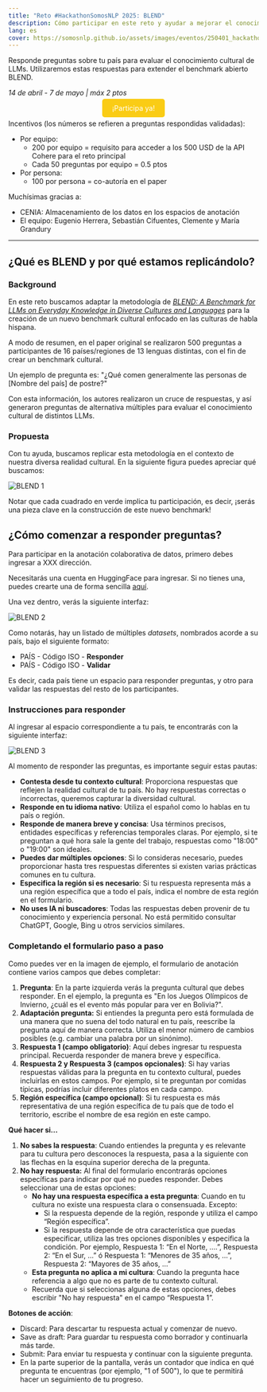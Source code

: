 ```yaml
---
title: "Reto #HackathonSomosNLP 2025: BLEND"
description: Cómo participar en este reto y ayudar a mejorar el conocimiento cultural de los modelos de lenguaje
lang: es
cover: https://somosnlp.github.io/assets/images/eventos/250401_hackathon_sinfecha.jpg
---
```


Responde preguntas sobre tu país para evaluar el conocimiento cultural de LLMs. Utilizaremos estas respuestas para extender el benchmark abierto BLEND.

*14 de abril - 7 de mayo | máx 2 ptos*

<center><a href="https://somosnlp-blend-es.hf.space/" target="_blank" style="background-color:#FACC15; color:white; padding:10px 20px; text-decoration:none; border-radius:5px;">¡Participa ya!</a></center>

Incentivos (los números se refieren a preguntas respondidas validadas):
- Por equipo:
    - 200 por equipo = requisito para acceder a los 500 USD de la API Cohere para el reto principal
    - Cada 50 preguntas por equipo = 0.5 ptos
- Por persona:
    - 100 por persona = co-autoría en el paper

Muchísimas gracias a:
- CENIA: Almacenamiento de los datos en los espacios de anotación
- El equipo: Eugenio Herrera, Sebastián Cifuentes, Clemente y María Grandury

---

## **¿Qué es BLEND y por qué estamos replicándolo?**

### **Background**

En este reto buscamos adaptar la metodología de [*BLEND: A Benchmark for LLMs on Everyday Knowledge in Diverse Cultures and Languages*](https://arxiv.org/abs/2406.09948) para la creación de un nuevo benchmark cultural enfocado en las culturas de habla hispana.

A modo de resumen, en el paper original se realizaron 500 preguntas a participantes de 16 países/regiones de 13 lenguas distintas, con el fin de crear un benchmark cultural.

Un ejemplo de pregunta es: "¿Qué comen generalmente las personas de [Nombre del país] de postre?"

Con esta información, los autores realizaron un cruce de respuestas, y así generaron preguntas de alternativa múltiples para evaluar el conocimiento cultural de distintos LLMs.

### **Propuesta**

Con tu ayuda, buscamos replicar esta metodología en el contexto de nuestra diversa realidad cultural. En la siguiente figura puedes apreciar qué buscamos:

![BLEND 1](https://somosnlp.github.io/assets/images/blog/retos_2025_blend_1.png)


Notar que cada cuadrado en verde implica tu participación, es decir, ¡serás una pieza clave en la construcción de este nuevo benchmark!

## **¿Cómo comenzar a responder preguntas?**

Para participar en la anotación colaborativa de datos, primero debes ingresar a XXX dirección.

Necesitarás una cuenta en HuggingFace para ingresar. Si no tienes una, puedes crearte una de forma sencilla [aquí](https://huggingface.co/join).

Una vez dentro, verás la siguiente interfaz:

![BLEND 2](https://somosnlp.github.io/assets/images/blog/retos_2025_blend_2.png)

Como notarás, hay un listado de múltiples *datasets*, nombrados acorde a su país, bajo el siguiente formato:

- PAÍS - Código ISO - **Responder**
- PAÍS - Código ISO - **Validar**

Es decir, cada país tiene un espacio para responder preguntas, y otro para validar las respuestas del resto de los participantes.

### **Instrucciones para responder**

Al ingresar al espacio correspondiente a tu país, te encontrarás con la siguiente interfaz:

![BLEND 3](https://somosnlp.github.io/assets/images/blog/retos_2025_blend_3.png)

Al momento de responder las preguntas, es importante seguir estas pautas:

- **Contesta desde tu contexto cultural**: Proporciona respuestas que reflejen la realidad cultural de tu país. No hay respuestas correctas o incorrectas, queremos capturar la diversidad cultural.
- **Responde en tu idioma nativo**: Utiliza el español como lo hablas en tu país o región.
- **Responde de manera breve y concisa**: Usa términos precisos, entidades específicas y referencias temporales claras. Por ejemplo, si te preguntan a qué hora sale la gente del trabajo, respuestas como "18:00" o "19:00" son ideales.
- **Puedes dar múltiples opciones**: Si lo consideras necesario, puedes proporcionar hasta tres respuestas diferentes si existen varias prácticas comunes en tu cultura.
- **Especifica la región si es necesario**: Si tu respuesta representa más a una región específica que a todo el país, indica el nombre de esta región en el formulario.
- **No uses IA ni buscadores**: Todas las respuestas deben provenir de tu conocimiento y experiencia personal. No está permitido consultar ChatGPT, Google, Bing u otros servicios similares.

### **Completando el formulario paso a paso**

Como puedes ver en la imagen de ejemplo, el formulario de anotación contiene varios campos que debes completar:

1. **Pregunta**: En la parte izquierda verás la pregunta cultural que debes responder. En el ejemplo, la pregunta es "En los Juegos Olímpicos de Invierno, ¿cuál es el evento más popular para ver en Bolivia?".
2. **Adaptación pregunta:** Si entiendes la pregunta pero está formulada de una manera que no suena del todo natural en tu país, reescribe la pregunta aquí de manera correcta. Utiliza el menor número de cambios posibles (e.g. cambiar una palabra por un sinónimo).
3. **Respuesta 1 (campo obligatorio)**: Aquí debes ingresar tu respuesta principal. Recuerda responder de manera breve y específica. 
4. **Respuesta 2 y Respuesta 3 (campos opcionales)**: Si hay varias respuestas válidas para la pregunta en tu contexto cultural, puedes incluirlas en estos campos. Por ejemplo, si te preguntan por comidas típicas, podrías incluir diferentes platos en cada campo.
5. **Región específica (campo opcional)**: Si tu respuesta es más representativa de una región específica de tu país que de todo el territorio, escribe el nombre de esa región en este campo.

**Qué hacer si...**

1. **No sabes la respuesta**: Cuando entiendes la pregunta y es relevante para tu cultura pero desconoces la respuesta, pasa a la siguiente con las flechas en la esquina superior derecha de la pregunta.
2. **No hay respuesta:** Al final del formulario encontrarás opciones específicas para indicar por qué no puedes responder. Debes seleccionar una de estas opciones:
    - **No hay una respuesta específica a esta pregunta**: Cuando en tu cultura no existe una respuesta clara o consensuada. Excepto:
        - Si la respuesta depende de la región, responde y utiliza el campo “Región específica”.
        - Si la respuesta depende de otra característica que puedas especificar, utiliza las tres opciones disponibles y especifica la condición. Por ejemplo, Respuesta 1: “En el Norte, ….”, Respuesta 2: “En el Sur, …” ó Respuesta 1: “Menores de 35 años, …”, Respuesta 2: “Mayores de 35 años, …”
    - **Esta pregunta no aplica a mi cultura**: Cuando la pregunta hace referencia a algo que no es parte de tu contexto cultural.
    - Recuerda que si seleccionas alguna de estas opciones, debes escribir "No hay respuesta" en el campo “Respuesta 1”.

**Botones de acción**:
- Discard: Para descartar tu respuesta actual y comenzar de nuevo.
- Save as draft: Para guardar tu respuesta como borrador y continuarla más tarde.
- Submit: Para enviar tu respuesta y continuar con la siguiente pregunta.
- En la parte superior de la pantalla, verás un contador que indica en qué pregunta te encuentras (por ejemplo, "1 of 500"), lo que te permitirá hacer un seguimiento de tu progreso.